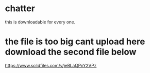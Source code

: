 # chatter
this is downloadable for every one.

# the file is too big cant upload here download the second file below
 
https://www.solidfiles.com/v/jeBLaQPnY2VPz 
